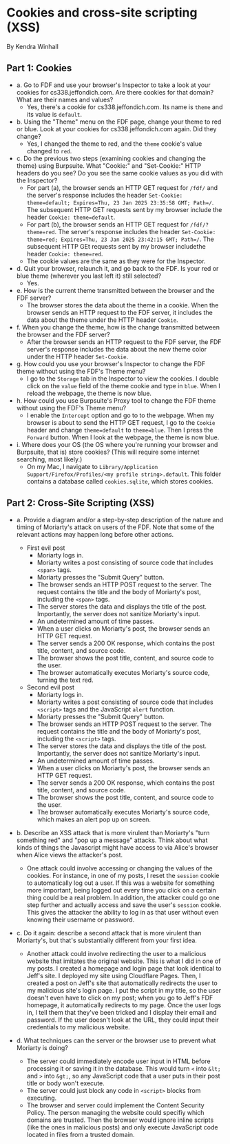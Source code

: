 # Cookies and cross-site scripting (XSS)

By Kendra Winhall

## Part 1: Cookies

* a. Go to FDF and use your browser's Inspector to take a look at your cookies for cs338.jeffondich.com. Are there cookies for that domain? What are their names and values?
    * Yes, there's a cookie for cs338.jeffondich.com. Its name is `theme` and its value is `default`.
* b. Using the "Theme" menu on the FDF page, change your theme to red or blue. Look at your cookies for cs338.jeffondich.com again. Did they change?
    * Yes, I changed the theme to red, and the `theme` cookie's value changed to `red`.
* c. Do the previous two steps (examining cookies and changing the theme) using Burpsuite. What "Cookie:" and "Set-Cookie:" HTTP headers do you see? Do you see the same cookie values as you did with the Inspector?
    * For part (a), the browser sends an HTTP GET request for `/fdf/` and the server's response includes the header `Set-Cookie: theme=default; Expires=Thu, 23 Jan 2025 23:35:58 GMT; Path=/`. The subsequent HTTP GET requests sent by my browser include the header `Cookie: theme=default`.
    * For part (b), the browser sends an HTTP GET request for `/fdf/?theme=red`. The server's response includes the header `Set-Cookie: theme=red; Expires=Thu, 23 Jan 2025 23:42:15 GMT; Path=/`. The subsequent HTTP GEt requests sent by my browser includethe header `Cookie: theme=red`.
    * The cookie values are the same as they were for the Inspector.
* d. Quit your browser, relaunch it, and go back to the FDF. Is your red or blue theme (wherever you last left it) still selected?
    * Yes.
* e. How is the current theme transmitted between the browser and the FDF server?
    * The browser stores the data about the theme in a cookie. When the browser sends an HTTP request to the FDF server, it includes the data about the theme under the HTTP header `Cookie`.
* f. When you change the theme, how is the change transmitted between the browser and the FDF server?
    * After the browser sends an HTTP request to the FDF server, the FDF server's response includes the data about the new theme color under the HTTP header `Set-Cookie`.
* g. How could you use your browser's Inspector to change the FDF theme without using the FDF's Theme menu?
    * I go to the `Storage` tab in the Inspector to view the cookies. I double click on the `value` field of the theme cookie and type in `blue`. When I reload the webpage, the theme is now blue.
* h. How could you use Burpsuite's Proxy tool to change the FDF theme without using the FDF's Theme menu?
    * I enable the `Intercept` option and go to to the webpage. When my browser is about to send the HTTP GET request, I go to the `Cookie` header and change `theme=default` to `theme=blue`. Then I press the `Forward` button. When I look at the webpage, the theme is now blue.
* i. Where does your OS (the OS where you're running your browser and Burpsuite, that is) store cookies? (This will require some internet searching, most likely.)
    * On my Mac, I navigate to `Library/Application Support/Firefox/Profiles/<my profile string>.default`. This folder contains a database called `cookies.sqlite`, which stores cookies.

## Part 2: Cross-Site Scripting (XSS)

* a. Provide a diagram and/or a step-by-step description of the nature and timing of Moriarty's attack on users of the FDF. Note that some of the relevant actions may happen long before other actions.
    * First evil post
        * Moriarty logs in.
        * Moriarty writes a post consisting of source code that includes `<span>` tags. 
        * Moriarty presses the "Submit Query" button.
        * The browser sends an HTTP POST request to the server. The request contains the title and the body of Moriarty's post, including the `<span>` tags. 
        * The server stores the data and displays the title of the post. Importantly, the server does not sanitize Moriarty's input.
        * An undetermined amount of time passes.
        * When a user clicks on Moriarty's post, the browser sends an HTTP GET request. 
        * The server sends a 200 OK response, which contains the post title, content, and source code.
        * The browser shows the post title, content, and source code to the user.
        * The browser automatically executes Moriarty's source code, turning the text red.
    * Second evil post
        * Moriarty logs in.
        * Moriarty writes a post consisting of source code that includes `<script>` tags and the JavaScript `alert` function. 
        * Moriarty presses the "Submit Query" button.
        * The browser sends an HTTP POST request to the server. The request contains the title and the body of Moriarty's post, including the `<script>` tags. 
        * The server stores the data and displays the title of the post. Importantly, the server does not sanitize Moriarty's input.
        * An undetermined amount of time passes.
        * When a user clicks on Moriarty's post, the browser sends an HTTP GET request. 
        * The server sends a 200 OK response, which contains the post title, content, and source code.
        * The browser shows the post title, content, and source code to the user.
        * The browser automatically executes Moriarty's source code, which makes an alert pop up on screen.

* b. Describe an XSS attack that is more virulent than Moriarty's "turn something red" and "pop up a message" attacks. Think about what kinds of things the Javascript might have access to via Alice's browser when Alice views the attacker's post.
    * One attack could involve accessing or changing the values of the cookies. For instance, in one of my posts, I reset the `session` cookie to automatically log out a user. If this was a website for something more important, being logged out every time you click on a certain thing could be a real problem. In addition, the attacker could go one step further and actually access and save the user's `session` cookie. This gives the attacker the ability to log in as that user without even knowing their username or password. 

* c. Do it again: describe a second attack that is more virulent than Moriarty's, but that's substantially different from your first idea.
    * Another attack could involve redirecting the user to a malicious website that imitates the original website. This is what I did in one of my posts. I created a homepage and login page that look identical to Jeff's site. I deployed my site using Cloudflare Pages. Then, I created a post on Jeff's site that automatically redirects the user to my malicious site's login page. I put the script in my title, so the user doesn't even have to click on my post; when you go to Jeff's FDF homepage, it automatically redirects to my page. Once the user logs in, I tell them that they've been tricked and I display their email and password. If the user doesn't look at the URL, they could input their credentials to my malicious website.

* d. What techniques can the server or the browser use to prevent what Moriarty is doing?
    * The server could immediately encode user input in HTML before processing it or saving it in the database. This would turn `<` into `&lt;` and `>` into `&gt;`, so any JavaScript code that a user puts in their post title or body won't execute.
    * The server could just block any code in `<script>` blocks from executing.
    * The browser and server could implement the Content Security Policy. The person managing the website could specifiy which domains are trusted. Then the browser would ignore inline scripts (like the ones in malicious posts) and only execute JavaScript code located in files from a trusted domain.
